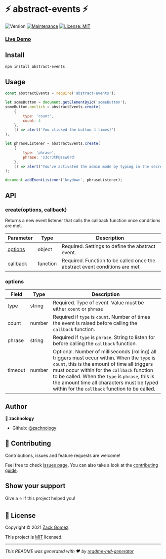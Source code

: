 # ⚡ abstract-events ⚡
![Version](https://github.com/zachnology/abstract-events/actions/workflows/npm-publish.yml/badge.svg)
[![Maintenance](https://img.shields.io/badge/Maintained%3F-yes-green.svg)](https://github.com/zachnology/abstract-events/graphs/commit-activity)
[![License: MIT](https://img.shields.io/github/license/zachnology/z-debouncer)](https://github.com/zachnology/abstract-events/blob/master/LICENSE)

### [Live Demo](https://zachnology.github.io/abstract-events-website/)

## Install

```sh
npm install abstract-events
```

## Usage
```js
const abstractEvents = require('abstract-events');

let someButton = document.getElementById('someButton');
someButton.onclick = abstractEvents.create(
    {
        type: 'count',
        count: 4
    },
    () => alert('You clicked the button 4 times!')
);

let phraseListener = abstractEvents.create(
    {
        type: 'phrase',
        phrase: 's3cr3tP@ssw0rd'
    },
    () => alert("You've activated the admin mode by typing in the secret password!")
);

document.addEventListener('keydown', phraseListener);
```

## API

### create(options, callback)

Returns a new event listener that calls the callback function once conditions are met.

| Parameter | Type | Description |
|-----------|------|-------------|
| [options](#options) | object | Required. Settings to define the abstract event. |
| callback | function | Required. Function to be called once the abstract event conditions are met |

### options

| Field | Type | Description |
|-----------|------|-------------|
| type | string | Required. Type of event. Value must be either `count` or `phrase` |
| count | number | Required if `type` is `count`. Number of times the event is raised before calling the `callback` function. |
| phrase | string | Required if `type` is `phrase`. String to listen for before calling the `callback` function. |
| timeout | number | Optional. Number of milliseconds (rolling) all triggers must occur within. When the `type` is `count`, this is the amount of time all triggers must occur within for the `callback` function to be called. When the `type` is `phrase`, this is the amount time all characters must be typed within for the `callback` function to be called.

## Author

👤 **zachnology**

* Github: [@zachnology](https://github.com/zachnology)

## 🤝 Contributing

Contributions, issues and feature requests are welcome!

Feel free to check [issues page](https://github.com/zachnology/abstract-events/issues). You can also take a look at the [contributing guide](https://github.com/zachnology/abstract-events/blob/master/CONTRIBUTING.md).

## Show your support

Give a ⭐️ if this project helped you!


## 📝 License

Copyright © 2021 [Zack Gomez](https://github.com/zachnology).

This project is [MIT](https://github.com/zachnology/abstract-events/master/LICENSE) licensed.

***
_This README was generated with ❤️ by [readme-md-generator](https://github.com/kefranabg/readme-md-generator)_